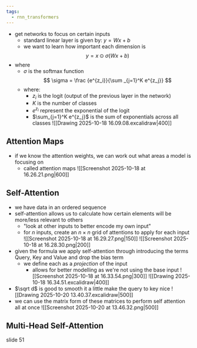 ```yaml
---
tags:
  - rnn_transformers
---
```

- get networks to focus on certain inputs
	- standard linear layer is given by: $y=Wx+b$
	- we want to learn how important each dimension is
$$
y = x \odot \sigma (Wx+b)
$$
- where
	- $\sigma$ is the softmax function 
	$$
	\sigma = \frac {e^{z_i}}{\sum _{j=1}^K e^{z_j}}
	$$
	- where:
		- $z_i$ is the logit (output of the previous layer in the network)
		- $K$ is the number of classes
		- $e^{z_i}$ represent the exponential of the logit
		- $\sum_{j=1}^K e^{z_j}$ is the sum of exponentials across all classes
![[Drawing 2025-10-18 16.09.08.excalidraw|400]]
## Attention Maps
- if we know the attention weights, we can work out what areas a model is focusing on
	- called attention maps
![[Screenshot 2025-10-18 at 16.26.21.png|600]]
## Self-Attention
- we have data in an ordered sequence
- self-attention allows us to calculate how certain elements will be more/less relevant to others
	- "look at other inputs to better encode my own input"
	- for $n$ inputs, create an $n \times n$ grid of attentions to apply for each input
	![[Screenshot 2025-10-18 at 16.29.27.png|150]]
![[Screenshot 2025-10-18 at 16.28.30.png|200]]
- given the formula we apply self-attention through introducing the terms Query, Key and Value and drop the bias term
	- we define each as a *projection* of the input
		- allows for better modelling as we're not using the base input
![[Screenshot 2025-10-18 at 16.33.54.png|300]]
![[Drawing 2025-10-18 16.34.51.excalidraw|400]]
- $\sqrt d$ is good to smooth it a little make the query to key nice
![[Drawing 2025-10-20 13.40.37.excalidraw|500]]
- we can use the matrix form of these matrices to perform self attention all at once
![[Screenshot 2025-10-20 at 13.46.32.png|500]]
## Multi-Head Self-Attention

slide 51
